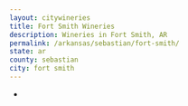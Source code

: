 ```yaml
---
layout: citywineries
title: Fort Smith Wineries
description: Wineries in Fort Smith, AR
permalink: /arkansas/sebastian/fort-smith/
state: ar
county: sebastian
city: fort smith
---
```

-
